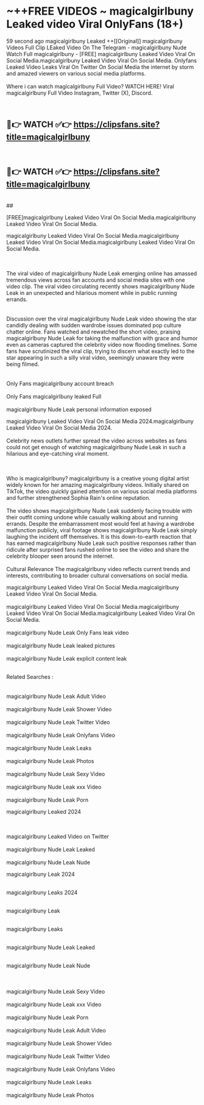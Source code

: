 # ~++FREE VIDEOS ~ magicalgirlbuny Leaked video Viral OnlyFans (18+)<br>


59 second ago magicalgirlbuny Leaked ++[[Original]] magicalgirlbuny Videos Full Clip LEaked Video On The Telegram  - magicalgirlbuny Nude  Watch Full magicalgirlbuny - [FREE] magicalgirlbuny Leaked Video Viral On Social Media.magicalgirlbuny Leaked Video Viral On Social Media.   Onlyfans Leaked Video Leaks Viral On Twitter On Social Media the internet by storm and amazed viewers on various social media platforms. <br><br>
Where i can watch magicalgirlbuny Full Video? WATCH HERE! Viral magicalgirlbuny Full Video Instagram, Twitter (X), Discord. <br>


 <br>

##  🔴👉 WATCH ✅👉  <a href="https://clipsfans.site?title=magicalgirlbuny&ref=git">https://clipsfans.site?title=magicalgirlbuny</a> <br>
  <br>

##  🔴👉 WATCH ✅👉  <a href="https://clipsfans.site?title=magicalgirlbuny&ref=git">https://clipsfans.site?title=magicalgirlbuny</a> <br>
  <br>
  ##



[FREE]magicalgirlbuny Leaked Video Viral On Social Media.magicalgirlbuny Leaked Video Viral On Social Media. <br>

magicalgirlbuny Leaked Video Viral On Social Media.magicalgirlbuny Leaked Video Viral On Social Media.magicalgirlbuny Leaked Video Viral On Social Media. <br>


  <br>

  <br>
The viral video of magicalgirlbuny Nude Leak emerging online has amassed tremendous views across fan accounts and social media sites with one video clip. The viral video circulating recently shows magicalgirlbuny Nude Leak in an unexpected and hilarious moment while in public running errands.<br>
<br>


<br>
Discussion over the viral magicalgirlbuny Nude Leak video showing the star candidly dealing with sudden wardrobe issues dominated pop culture chatter online. Fans watched and rewatched the short video, praising magicalgirlbuny Nude Leak for taking the malfunction with grace and humor even as cameras captured the celebrity video now flooding timelines. Some fans have scrutinized the viral clip, trying to discern what exactly led to the star appearing in such a silly viral video, seemingly unaware they were being filmed.<br>
<br>
<br> 
Only Fans magicalgirlbuny account breach<br>
<br>
Only Fans magicalgirlbuny leaked Full <br>
<br>
magicalgirlbuny Nude Leak personal information exposed<br>

magicalgirlbuny Leaked Video Viral On Social Media 2024.magicalgirlbuny Leaked Video Viral On Social Media 2024. <br>
<br>
Celebrity news outlets further spread the video across websites as fans could not get enough of watching magicalgirlbuny Nude Leak in such a hilarious and eye-catching viral moment.<br>
<br>

<br>
Who is magicalgirlbuny? magicalgirlbuny is a creative young digital artist widely known for her amazing magicalgirlbuny videos. Initially shared on TikTok, the video quickly gained attention on various social media platforms and further strengthened Sophia Rain's online reputation.<br>
<br>
The video shows magicalgirlbuny Nude Leak suddenly facing trouble with their outfit coming undone while casually walking about and running errands. Despite the embarrassment most would feel at having a wardrobe malfunction publicly, viral footage shows magicalgirlbuny Nude Leak simply laughing the incident off themselves. It is this down-to-earth reaction that has earned magicalgirlbuny Nude Leak such positive responses rather than ridicule after surprised fans rushed online to see the video and share the celebrity blooper seen around the internet.<br>
<br>
Cultural Relevance The magicalgirlbuny video reflects current trends and interests, contributing to broader cultural conversations on social media.<br>

magicalgirlbuny Leaked Video Viral On Social Media.magicalgirlbuny Leaked Video Viral On Social Media.<br>
<br>
magicalgirlbuny Leaked Video Viral On Social Media.magicalgirlbuny Leaked Video Viral On Social Media.magicalgirlbuny Leaked Video Viral On Social Media.<br>
<br>
magicalgirlbuny Nude Leak Only Fans leak video<br>
<br>
magicalgirlbuny Nude Leak leaked pictures<br>
<br>
magicalgirlbuny Nude Leak explicit content leak<br>


<br>
Related Searches :<br>
<br>

<br>
magicalgirlbuny Nude Leak Adult Video<br>
<br>
magicalgirlbuny Nude Leak Shower Video<br>
<br>
magicalgirlbuny Nude Leak Twitter Video<br>
<br>
magicalgirlbuny Nude Leak Onlyfans Video<br>
<br>
magicalgirlbuny Nude Leak Leaks<br>
<br>
magicalgirlbuny Nude Leak Photos<br>

<br>
magicalgirlbuny Nude Leak Sexy Video<br>
<br>
magicalgirlbuny Nude Leak xxx Video<br>
<br>
magicalgirlbuny Nude Leak Porn<br>

magicalgirlbuny  Leaked 2024 <br> <br>
<br>

magicalgirlbuny Leaked Video on Twitter <br>
<br>
magicalgirlbuny Nude Leak Leaked<br>
<br>
magicalgirlbuny Nude Leak Nude<br>


magicalgirlbuny  Leak 2024 <br> <br>



magicalgirlbuny  Leaks 2024 <br> <br>



 
magicalgirlbuny  Leak<br> <br>



magicalgirlbuny  Leaks<br> <br>


magicalgirlbuny Nude Leak Leaked<br> <br>

magicalgirlbuny Nude Leak Nude<br> <br>
<br> <br>
magicalgirlbuny Nude Leak Sexy Video
<br> <br>
magicalgirlbuny Nude Leak xxx Video
<br> <br>
magicalgirlbuny Nude Leak Porn
<br> <br>
magicalgirlbuny Nude Leak Adult Video
<br> <br>
magicalgirlbuny Nude Leak Shower Video
<br> <br>
magicalgirlbuny Nude Leak Twitter Video
<br> <br>
magicalgirlbuny Nude Leak Onlyfans Video
<br> <br>
magicalgirlbuny Nude Leak Leaks
<br> <br>
magicalgirlbuny Nude Leak Photos






</p>




 



</p>










